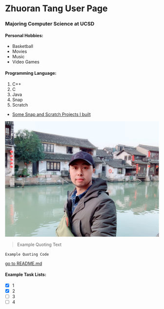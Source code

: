 # Zhuoran Tang User Page 

### Majoring Computer Science at UCSD


#### Personal Hobbies:

- Basketball
- Movies
- Music
- Video Games


#### Programming Language:

1. C++
2. C
3. Java
4. Snap
5. Scratch
- [Some Snap and Scratch Projects I built](https://sites.google.com/view/ucsd-edu-zhuoran-tang/home)


![Selfie:](https://github.com/z1tang/z1tang/blob/c9f3fad35649f2e5705f384fe43853304f8a5d24/image/IMG_0624.JPG)

> Example Quoting Text

`Example Quoting Code`

[go to README.md](README.md)

#### Example Task Lists:
- [x] 1
- [x] 2
- [ ] 3
- [ ] 4
